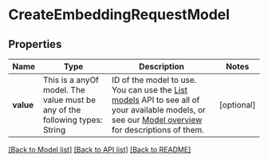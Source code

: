 # CreateEmbeddingRequestModel



## Properties
Name | Type | Description | Notes
------------ | ------------- | ------------- | -------------
**value** | This is a anyOf model. The value must be any of the following types: String | ID of the model to use. You can use the [List models](/docs/api-reference/models/list) API to see all of your available models, or see our [Model overview](/docs/models/overview) for descriptions of them.  | [optional] 





[[Back to Model list]](../README.md#models) [[Back to API list]](../README.md#api-endpoints) [[Back to README]](../README.md)


